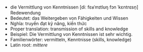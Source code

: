 - die Vermittlung von Kenntnissen	[diː fɛʁˈmɪtlʊŋ fɔn ˈkɛntnɪsn̩]	Redewendung
- Bedeutet: das Weitergeben von Fähigkeiten und Wissen
- Nghĩa: truyền đạt kỹ năng, kiến thức
- Proper translation: transmission of skills and knowledge
- Beispiel: Die Vermittlung von Kenntnissen ist sehr wichtig.
- Familienwörter: vermitteln, Kenntnisse (skills, knowledge)	
- Latin root: *mittere*